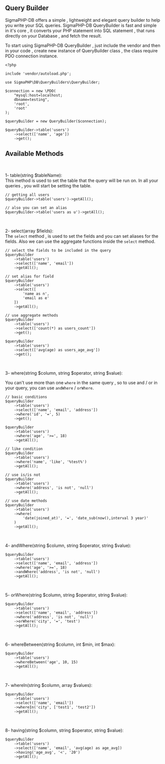 ## Query Builder

SigmaPHP-DB offers a simple , lightweight and elegant query builder to help you write your SQL queries. SigmaPHP-DB QueryBuilder is fast and simple in it's core , it converts your PHP statement into SQL statement , that runs directly on your Database , and fetch the result.

To start using SigmaPHP-DB QueryBuilder , just include the vendor and then in your code , create new instance of QueryBuilder class , the class require PDO connection instance.

```
<?php

include 'vendor/autoload.php';

use SigmaPHP\DB\QueryBuilders\QueryBuilder;

$connection = new \PDO(
    "mysql:host=localhost;
    dbname=testing",
    'root',
    'root'
);

$queryBuilder = new QueryBuilder($connection);

$queryBuilder->table('users')
    ->select(['name', 'age'])
    ->get();
```

## Available Methods 

<br>

1- table(string $tableName): <br>
This method is used to set the table that the query will be run on. In all your queries , you will start be setting the table.

```
// getting all users
$queryBuilder->table('users')->getAll();

// also you can set an alias 
$queryBuilder->table('users as u')->getAll();

```
<br>

2- select(array $fields): <br>
The `select` method , is used to set the fields and you can set  aliases for the fields. Also we can use the aggregate functions inside the `select` method.

```
// select the fields to be included in the query
$queryBuilder
    ->table('users')
    ->select(['name', 'email'])
    ->getAll();

// set alias for field 
$queryBuilder
    ->table('users')
    ->select([
        'name as n', 
        'email as e'
    ])
    ->getAll();

// use aggregate methods 
$queryBuilder
    ->table('users')
    ->select(['count(*) as users_count'])
    ->get();

$queryBuilder
    ->table('users')
    ->select(['avg(age) as users_age_avg'])
    ->get();

```
<br>

3- where(string $column, string $operator, string $value): <br>

You can't use more than one `where` in the same query , so to use and / or in your query, you can use `andWhere` / `orWhere`.

```
// basic conditions
$queryBuilder
    ->table('users')
    ->select(['name', 'email', 'address'])
    ->where('id', '=', 5)
    ->get();

$queryBuilder
    ->table('users')
    ->where('age', '>=', 18)
    ->getAll();

// like condition
$queryBuilder
    ->table('users')
    ->where('name', 'like', '%test%')
    ->getAll();

// use is/is not
$queryBuilder
    ->table('users')
    ->where('address', 'is not', 'null')
    ->getAll();

// use date methods
$queryBuilder
    ->table('users')
    ->where(
        'date(joined_at)', '=', 'date_sub(now(),interval 3 year)'
    )
    ->getAll();
```
<br>

4- andWhere(string $column, string $operator, string $value): <br>

```
$queryBuilder
    ->table('users')
    ->select(['name', 'email', 'address'])
    ->where('age', '>=', 18)
    ->andWhere('address', 'is not', 'null')
    ->getAll();
```
<br>

5- orWhere(string $column, string $operator, string $value): <br>

```
$queryBuilder
    ->table('users')
    ->select(['name', 'email', 'address'])
    ->where('address', 'is not', 'null')
    ->orWhere('city', '=', 'test')
    ->getAll();
```
<br>

6- whereBetween(string $column, int $min, int $max): <br>

```
$queryBuilder
    ->table('users')
    ->whereBetween('age', 10, 15)
    ->getAll();
```
<br>

7- whereIn(string $column, array $values): <br>

```
$queryBuilder
    ->table('users')
    ->select(['name', 'email'])
    ->whereIn('city', ['test1', 'test2'])
    ->getAll();
```
<br>

8- having(string $column, string $operator, string $value): <br>

```
$queryBuilder
    ->table('users')
    ->select(['name', 'email', 'avg(age) as age_avg])
    ->having('age_avg', '<', '20')
    ->getAll();
```